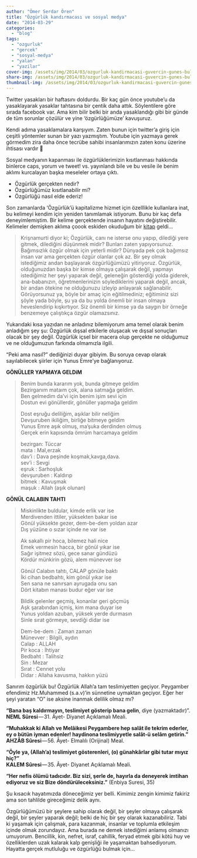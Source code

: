 ```yaml
---
author: "Ömer Serdar Ören"
title: "Özgürlük kandırmacası ve sosyal medya"
date: "2014-03-29"
categories: 
  - "blog"
tags: 
  - "ozgurluk"
  - "gercek"
  - "sosyal-medya"
  - "yalan"
  - "yazilar"
cover-img: /assets/img/2014/03/ozgurluk-kandirmacasi-guvercin-gunes-bulut-kafes-bing-image-creator-ai.jpeg)
share-img: /assets/img/2014/03/ozgurluk-kandirmacasi-guvercin-gunes-bulut-kafes-bing-image-creator-ai.jpeg)
thumbnail-img: /assets/img/2014/03/ozgurluk-kandirmacasi-guvercin-gunes-bulut-kafes-bing-image-creator-ai.jpeg)
---
```



Twitter yasakları bir haftasını doldurdu. Bir kaç gün önce youtube’u da yasaklayarak yasaklar tahtasına bir çentik daha attık. Söylentilere göre sırada facebook var. Ama kim bilir belki bir anda yasaklandığı gibi bir günde de tüm sorunlar çözülür ve yine ‘özgürlüğümüze’ kavuşuruz.

Kendi adıma yasaklamalara karşıyım. Zaten bunun için twitter’a giriş için çeşitli yöntemler sunan bir yazı yazmıştım. Youtube için yazmaya gerek görmedim zira daha önce tecrübe sahibi insanlarımızın zaten konu üzerine ihtisası vardır 🙂

Sosyal medyanın kapanması ile özgürlüklerimizin kısıtlanması hakkında binlerce caps, yorum ve tweet! vs. yayınlandı bile ve bu vesile ile benim aklımı kurcalayan başka meseleler ortaya çıktı.

- Özgürlük gerçekten nedir?
- Özgürlüğümüz kısıtlanabilir mi?
- Özgürlüğü nasıl elde ederiz!

Son zamanlarda ‘Özgürlük’ü kapitalizme hizmet için özelllikle kullanlara inat, bu kelimeyi kendim için yeniden tanımlamak istiyorum. Bunu bir kaç defa deneyimlemiştim. Bir kelime gerçektende insanın hayatını değiştirebilir. Kelimeler demişken aklıma çoook eskiden okuduğum bir [kitap](http://www.kitapyurdu.com/kitap/default.asp?id=43013) geldi…

> Krişnamurti diyor ki; Özgürlük, canı ne isterse onu yapıp, dilediği yere gitmek, dilediğini düşünmek midir? Bunları zaten yapıyorsunuz. Bağımsızlık özgür olmak için yeterli midir? Dünyada pek çok bağımsız insan var ama gerçekten özgür olanlar çok az. Bir şey olmak istediğimiz andan başlayarak özgürlüğümüzü yitiriyoruz. Özgürlük, olduğunuzdan başka bir kimse olmaya çalışarak değil, yapmayı istediğimiz her şeyi yaparak değil, geleneğin gösterdiği yolda giderek, ana-babanızın, öğretmenlerinizin söylediklerini yaparak değil, ancak, bir andan ötekine ne olduğunuzu izleyip anlayarak sağlanabilir. Görüyorsunuz ya, böyle bir amaç için eğitilmediniz; eğitiminiz sizi şöyle yada böyle, şu ya da bu yolda önemli bir insan olmaya heveslendirip kışkırtıyor. Siz önemli bir kimse ya da saygın bir örneğe benzemeye çalıştıkça özgür olamazsınız.

Yukarıdaki kısa yazıdan ne anladınız bilemiyorum ama temel olarak benim anladığım şey şu: Özgürlük dışsal etkilerle oluşacak ve dışsal sonuçları olacak bir şey değil. Özgürlük içsel bir macera olup gerçekte ne olduğumuz ve ne olduğumuzun farkında olmamızla ilgili.

“Peki ama nasıl?” dediğinizi duyar gibiyim. Bu soruya cevap olarak sayılabilecek şiirler için Yunus Emre’ye bağlanıyoruz.

**GÖNÜLLER YAPMAYA GELDiM**

> Benim bunda kararım yok, bunda gitmeye geldim  
> Bezirganım mataım çok, alana satmağa geldim.  
> Ben gelmedim da’vi için benim işim sevi için  
> Dostun evi gönüllerdir, gönüller yapmağa geldim  
> 
> Dost eşruğu deliliğim, aşıklar bilir neliğim  
> Devşuruben ikiliğim, birliğe bitmeye geldim  
> Yunus Emre aşık olmuş, ma’şuka derdinden olmuş  
> Gerçek erin kapısında ömrüm harcamaya geldim  
> 
> bezirgan: Tüccar  
> mata : Mal,erzak  
> dav’i : Dava peşinde koşmak,kavga,dava.  
> sev’i : Sevgi  
> eşruk : Sarhoşluk  
> devşuruben : Kaldırıp  
> bitmek : Kavuşmak  
> maşuk : Allah (aşık olunan)

**GÖNÜL CALABIN TAHTI**

> Miskinlikte buldular, kimde erlik var ise  
> Merdivenden ittiler, yüksekten bakar ise  
> Gönül yüksekte gezer, dem-be-dem yoldan azar  
> Dış yüzüne o sızar içinde ne var ise  
> 
> Ak sakallı pir hoca, bilemez hali nice  
> Emek vermesin hacca, bir gönül yıkar ise  
> Sağır işitmez sözü, gece sanar gündüzü  
> Kördür münkirin gözü, alem münevver ise  
> 
> Gönül Calabın tahtı, CALAP gönüle baktı  
> İki cihan bedbahtı, kim gönül yıkar ise  
> Sen sana ne sanırsan ayrugada onu san  
> Dört kitabın manası budur eğer var ise  
>  
> Bildik gelenler geçmiş, konanlar geri göçmüş  
> Aşk şarabından içmiş, kim mana duyar ise  
> Yunus yoldan azuban, yüksek yerde durmasın  
> Sinle sırat görmeye, sevdiği didar ise  
>  
> Dem-be-dem : Zaman zaman  
> Münevver : Bilgili, aydın  
> Calap : ALLAH  
> Pir koca : İhtiyar  
> Bedbaht : Talihsiz  
> Sin : Mezar  
> Sırat : Cennet yolu  
> Didar : Allaha kavusma, hakkın yüzü

Sanırım özgürlük bu! Özgürlük Allah’a tam teslimiyetten geçiyor. Peygamber efendimiz Hz.Muhammed (s.a.v)’in sünnetine uymaktan geçiyor. Eğer her şeyi yaratan “O” ise aksine inanmak delilik olmaz mı?

**“Bana baş kaldırmayın, teslimiyet gösterip bana gelin**, diye (yazmaktadır)”. **NEML Sûresi** — 31. Âyet- Diyanet Açıklamalı Meali.

**“Muhakkak ki Allah ve Melâikesi Peygambere hep salât ile tekrim ederler, ey o bütün iyman edenler! haydinona teslimiyyetle salât-ü selâm getirin.”**  
**AHZÂB Sûresi** — 56. Âyet- Elmalılı (Orijinal) Meal.

**“Öyle ya, (Allah’a) teslimiyet gösterenleri, (o) günahkârlar gibi tutar mıyız hiç?”**  
**KALEM Sûresi** — 35. Âyet- Diyanet Açıklamalı Meali.

**“Her nefis ölümü tadıcıdır. Biz sizi, şerle de, hayırla da deneyerek imtihan ediyoruz ve siz Bize döndürüleceksiniz.”** (Enbiya Suresi, 35)

Şu kısacık hayatımızda döneceğimiz yer belli. Kimimiz zengin kimimiz fakiriz ama son tahlilde gireceğimiz delik aynı.

Özgürlüğümüzü bir şeylere sahip olarak değil, bir şeyler olmaya çalışarak değil, bir şeyler yaparak değil; belki de hiç bir şey olarak kazanabiliriz. Tabi ki yaşamak için çalışmak, para kazanmak, insanlar ve toplumla etkileşim içinde olmak zorundayız. Ama burada ne demek istediğimi anlamış olmanızı umuyorum. Bencillik, kin, nefret, israf, cahillik, feryad etmek gibi kötü huy ve özelliklerden uzak kalarak kalp genişliği ile yaşamaktan bahsediyorum. Hayatta gerçek mutluluğu ve özgürlüğü bulmak için…
